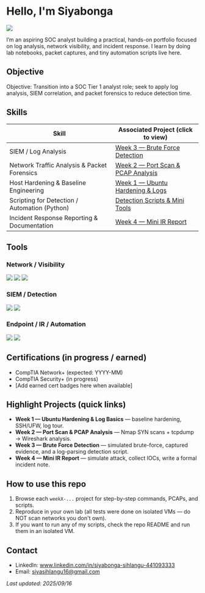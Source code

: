 # Hello, I'm Siyabonga
<a href="https://www.linkedin.com/in/siyabonga-sihlangu-441093333"><img src="https://img.shields.io/badge/-LinkedIn-0072b1?&style=for-the-badge&logo=linkedin&logoColor=white" /></a>

I’m an aspiring SOC analyst building a practical, hands-on portfolio focused on log analysis, network visibility, and incident response. I learn by doing lab notebooks, packet captures, and tiny automation scripts live here.

## Objective

Objective: Transition into a SOC Tier 1 analyst role; seek to apply log analysis, SIEM correlation, and packet forensics to reduce detection time.

## Skills

| Skill                                         | Associated Project (click to view) |
|-----------------------------------------------|------------------------------------|
| SIEM / Log Analysis                            | [Week 3 — Brute Force Detection](https://github.com/REPLACE_USERNAME/week3-bruteforce-detection) |
| Network Traffic Analysis & Packet Forensics    | [Week 2 — Port Scan & PCAP Analysis](https://github.com/REPLACE_USERNAME/week2-portscan-analysis) |
| Host Hardening & Baseline Engineering          | [Week 1 — Ubuntu Hardening & Logs](https://github.com/REPLACE_USERNAME/week1-hardening-logs) |
| Scripting for Detection / Automation (Python)  | [Detection Scripts & Mini Tools](https://github.com/REPLACE_USERNAME/detection-scripts) |
| Incident Response Reporting & Documentation    | [Week 4 — Mini IR Report](https://github.com/REPLACE_USERNAME/week4-ir-report) |

## Tools

### Network / Visibility
<div>
  <img src="https://img.shields.io/badge/-Wireshark-1679A7?&style=for-the-badge&logo=Wireshark&logoColor=white" />
  <img src="https://img.shields.io/badge/-Nmap-EF3B2D?&style=for-the-badge&logo=nmap&logoColor=white" />
  <img src="https://img.shields.io/badge/-tcpdump-777BB4?&style=for-the-badge" />
</div>

### SIEM / Detection
<div>
  <img src="https://img.shields.io/badge/-Splunk-000000?&style=for-the-badge&logo=Splunk&logoColor=white" />
  <img src="https://img.shields.io/badge/-Elastic-005571?&style=for-the-badge&logo=Elastic&logoColor=white" />
</div>

### Endpoint / IR / Automation
<div>
  <img src="https://img.shields.io/badge/-Velociraptor-4B275F?&style=for-the-badge" />
  <img src="https://img.shields.io/badge/-Python-3776AB?&style=for-the-badge&logo=python&logoColor=white" />
</div>

## Certifications (in progress / earned)
- CompTIA Network+ (expected: YYYY-MM)
- CompTIA Security+ (in progress)
- [Add earned cert badges here when available]

## Highlight Projects (quick links)
- **Week 1 — Ubuntu Hardening & Log Basics** — baseline hardening, SSH/UFW, log tour.
- **Week 2 — Port Scan & PCAP Analysis** — Nmap SYN scans + tcpdump → Wireshark analysis.
- **Week 3 — Brute Force Detection** — simulated brute-force, captured evidence, and a log-parsing detection script.
- **Week 4 — Mini IR Report** — simulate attack, collect IOCs, write a formal incident note.

## How to use this repo
1. Browse each `weekX-...` project for step-by-step commands, PCAPs, and scripts.  
2. Reproduce in your own lab (all tests were done on isolated VMs — do NOT scan networks you don't own).  
3. If you want to run any of my scripts, check the repo README and run them in an isolated VM.  

## Contact
- LinkedIn: www.linkedin.com/in/siyabonga-sihlangu-441093333  
- Email: siyasihlangu16@gmail.com

*Last updated: 2025/09/16*
